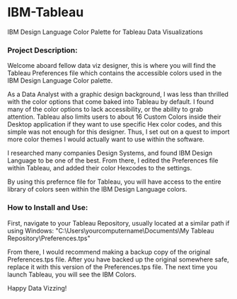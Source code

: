# IBM-Tableau
IBM Design Language Color Palette for Tableau Data Visualizations

### Project Description:

Welcome aboard fellow data viz designer, this is where you will find the Tableau Preferences file which contains the accessible colors used in the IBM Design Language Color palette.

As a Data Analyst with a graphic design background, I was less than thrilled with the color options that come baked into Tableau by default. I found many of the color options to lack accessibility, or the ability to grab attention. Tableau also limits users to about 16 Custom Colors inside their Desktop application if they want to use specific Hex color codes, and this simple was not enough for this designer. Thus, I set out on a quest to import more color themes I would actually want to use within the software.

I researched many companies Design Systems, and found IBM Design Language to be one of the best. From there, I edited the Preferences file within Tableau, and added their color Hexcodes to the settings.

By using this prefernce file for Tableau, you will have access to the entire library of colors seen within the IBM Design Language colors.

### How to Install and Use: 

First, navigate to your Tableau Repository, usually located at a similar path if using Windows: 
"C:\Users\yourcomputername\Documents\My Tableau Repository\Preferences.tps"

From there, I would recommend making a backup copy of the original Preferences.tps file. After you have backed up the original somewhere safe, replace it with this version of the Preferences.tps file. The next time you launch Tableau, you will see the IBM Colors.

Happy Data Vizzing!
